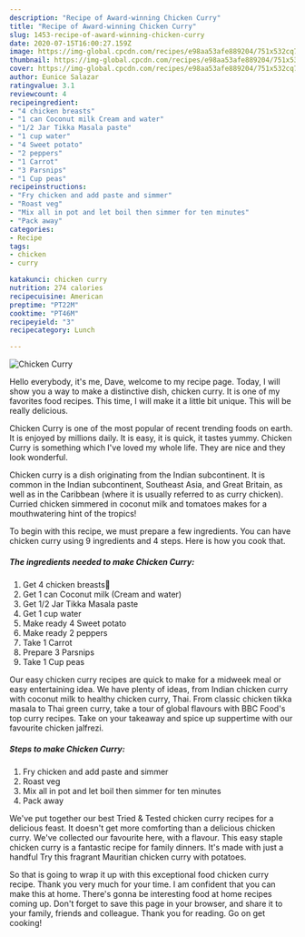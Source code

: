 ```yaml
---
description: "Recipe of Award-winning Chicken Curry"
title: "Recipe of Award-winning Chicken Curry"
slug: 1453-recipe-of-award-winning-chicken-curry
date: 2020-07-15T16:00:27.159Z
image: https://img-global.cpcdn.com/recipes/e98aa53afe889204/751x532cq70/chicken-curry-recipe-main-photo.jpg
thumbnail: https://img-global.cpcdn.com/recipes/e98aa53afe889204/751x532cq70/chicken-curry-recipe-main-photo.jpg
cover: https://img-global.cpcdn.com/recipes/e98aa53afe889204/751x532cq70/chicken-curry-recipe-main-photo.jpg
author: Eunice Salazar
ratingvalue: 3.1
reviewcount: 4
recipeingredient:
- "4 chicken breasts"
- "1 can Coconut milk Cream and water"
- "1/2 Jar Tikka Masala paste"
- "1 cup water"
- "4 Sweet potato"
- "2 peppers"
- "1 Carrot"
- "3 Parsnips"
- "1 Cup peas"
recipeinstructions:
- "Fry chicken and add paste and simmer"
- "Roast veg"
- "Mix all in pot and let boil then simmer for ten minutes"
- "Pack away"
categories:
- Recipe
tags:
- chicken
- curry

katakunci: chicken curry 
nutrition: 274 calories
recipecuisine: American
preptime: "PT22M"
cooktime: "PT46M"
recipeyield: "3"
recipecategory: Lunch

---
```



![Chicken Curry](https://img-global.cpcdn.com/recipes/e98aa53afe889204/751x532cq70/chicken-curry-recipe-main-photo.jpg)

Hello everybody, it's me, Dave, welcome to my recipe page. Today, I will show you a way to make a distinctive dish, chicken curry. It is one of my favorites food recipes. This time, I will make it a little bit unique. This will be really delicious.

Chicken Curry is one of the most popular of recent trending foods on earth. It is enjoyed by millions daily. It is easy, it is quick, it tastes yummy. Chicken Curry is something which I've loved my whole life. They are nice and they look wonderful.

Chicken curry is a dish originating from the Indian subcontinent. It is common in the Indian subcontinent, Southeast Asia, and Great Britain, as well as in the Caribbean (where it is usually referred to as curry chicken). Curried chicken simmered in coconut milk and tomatoes makes for a mouthwatering hint of the tropics!


To begin with this recipe, we must prepare a few ingredients. You can have chicken curry using 9 ingredients and 4 steps. Here is how you cook that.

<!--inarticleads1-->

##### The ingredients needed to make Chicken Curry:

1. Get 4 chicken breasts🐔
1. Get 1 can Coconut milk (Cream and water)
1. Get 1/2 Jar Tikka Masala paste
1. Get 1 cup water
1. Make ready 4 Sweet potato
1. Make ready 2 peppers
1. Take 1 Carrot
1. Prepare 3 Parsnips
1. Take 1 Cup peas


Our easy chicken curry recipes are quick to make for a midweek meal or easy entertaining idea. We have plenty of ideas, from Indian chicken curry with coconut milk to healthy chicken curry, Thai. From classic chicken tikka masala to Thai green curry, take a tour of global flavours with BBC Food&#39;s top curry recipes. Take on your takeaway and spice up suppertime with our favourite chicken jalfrezi. 

<!--inarticleads2-->

##### Steps to make Chicken Curry:

1. Fry chicken and add paste and simmer
1. Roast veg
1. Mix all in pot and let boil then simmer for ten minutes
1. Pack away


We&#39;ve put together our best Tried &amp; Tested chicken curry recipes for a delicious feast. It doesn&#39;t get more comforting than a delicious chicken curry. We&#39;ve collected our favourite here, with a flavour. This easy staple chicken curry is a fantastic recipe for family dinners. It&#39;s made with just a handful Try this fragrant Mauritian chicken curry with potatoes. 

So that is going to wrap it up with this exceptional food chicken curry recipe. Thank you very much for your time. I am confident that you can make this at home. There's gonna be interesting food at home recipes coming up. Don't forget to save this page in your browser, and share it to your family, friends and colleague. Thank you for reading. Go on get cooking!

